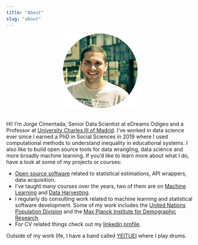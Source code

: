 ```yaml
---
title: "About"
slug: "about"
---
```


<center><img src="/img/headshot.jpg" alt="Drawing" style="width:
200px;"/></center>

<br>

Hi! I’m Jorge Cimentada, Senior Data Scientist at eDreams Odigeo and a Professor at [University Charles III of Madrid](https://www.uc3m.es/master/computational-social-science). I’ve worked in data science ever since I earned a PhD in Social Sciences in 2019 where I used computational methods to understand inequality in educational systems. I also like to build open source tools for data wrangling, data science and more broadly machine learning.
If you’d like to learn more about what I do, have a look at some of my projects or courses:

* [Open source software](https://github.com/cimentadaj) related to statistical estimations, API wrappers, data acquisition.
* I’ve taught many courses over the years, two of them are on [Machine Learning](https://cimentadaj.github.io/ml_socsci/) and [Data Harvesting](https://cimentadaj.github.io/dataharvesting/index.html).
* I regularly do consulting work related to machine learning and statistical software development. Some of my work includes the [United Nations Population Division](https://population.un.org/wpp/) and the [Max Planck Institute for Demographic Research](https://timriffe.github.io/DemoTools/).
* For CV related things check out my [linkedin profile](https://www.linkedin.com/in/jorge-cimentada-1740877a/).

Outside of my work life, I have a band called [YEITUEI](https://www.instagram.com/yeituei/) where I play drums.
